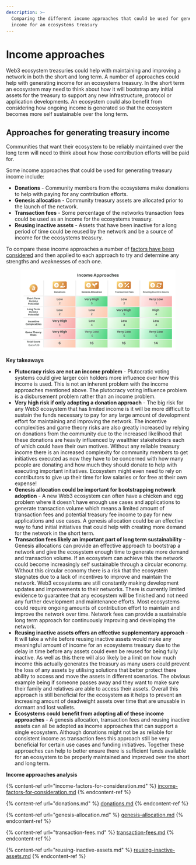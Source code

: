 ```yaml
---
description: >-
  Comparing the different income approaches that could be used for generating
  income for an ecosystems treasury
---
```


# Income approaches

Web3 ecosystem treasuries could help with maintaining and improving a network in both the short and long term. A number of approaches could help with generating income for an ecosystems treasury. In the short term an ecosystem may need to think about how it will bootstrap any initial assets for the treasury to support any new infrastructure, protocol or application developments. An ecosystem could also benefit from considering how ongoing income is generated so that the ecosystem becomes more self sustainable over the long term.



## Approaches for generating treasury income

Communities that want their ecosystem to be reliably maintained over the long term will need to think about how those contribution efforts will be paid for.

Some income approaches that could be used for generating treasury income include:

* **Donations** - Community members from the ecosystems make donations to help with paying for any contribution efforts.
* **Genesis allocation** - Community treasury assets are allocated prior to the launch of the network.
* **Transaction fees** - Some percentage of the networks transaction fees could be used as an income for the ecosystems treasury.
* **Reusing inactive assets** - Assets that have been inactive for a long period of time could be reused by the network and be a source of income for the ecosystems treasury.

To compare these income approaches a number of [factors have been considered](https://www.notion.so/Income-factors-for-consideration-2c0db56f61284eb9bd2a61fbbdcce289?pvs=21) and then applied to each approach to try and determine any strengths and weaknesses of each one.

<figure><img src="../../.gitbook/assets/income-approaches.png" alt=""><figcaption></figcaption></figure>



**Key takeaways**

* **Plutocracy risks are not an income problem** - Plutocratic voting systems could give larger coin holders more influence over how this income is used. This is not an inherent problem with the income approaches mentioned above. The plutocracy voting influence problem is a disbursement problem rather than an income problem.
* **Very high risk if only adopting a donation approach** - The big risk for any Web3 ecosystem that has limited income is it will be more difficult to sustain the funds necessary to pay for any large amount of development effort for maintaining and improving the network. The incentive complexities and game theory risks are also greatly increased by relying on donations from the community due to the increased likelihood that these donations are heavily influenced by wealthier stakeholders each of which could have their own motives. Without any reliable treasury income there is an increased complexity for community members to get initiatives executed as now they have to be concerned with how many people are donating and how much they should donate to help with executing important initiatives. Ecosystem might even need to rely on contributors to give up their time for low salaries or for free at their own expense!
* **Genesis allocation could be important for bootstrapping network adoption** - A new Web3 ecosystem can often have a chicken and egg problem where it doesn’t have enough use cases and applications to generate transaction volume which means a limited amount of transaction fees and potential treasury fee income to pay for new applications and use cases. A genesis allocation could be an effective way to fund initial initiatives that could help with creating more demand for the network in the short term.
* **Transaction fees likely an important part of long term sustainability** - Genesis allocations can provide an effective approach to bootstrap a network and give the ecosystem enough time to generate more demand and transaction volume. If an ecosystem can achieve this the network could become increasingly self sustainable through a circular economy. Without this circular economy there is a risk that the ecosystem stagnates due to a lack of incentives to improve and maintain the network. Web3 ecosystems are still constantly making development updates and improvements to their networks. There is currently limited evidence to guarantee that any ecosystem will be finished and not need any further development and maintenance efforts. Most ecosystems could require ongoing amounts of contribution effort to maintain and improve the network over time. Network fees can provide a sustainable long term approach for continuously improving and developing the network.
* **Reusing inactive assets offers an effective supplementary approach** - It will take a while before reusing inactive assets would make any meaningful amount of income for an ecosystems treasury due to the delay in time before any assets could even be reused for being fully inactive. As well as this there will also likely be a limit on how much income this actually generates the treasury as many users could prevent the loss of any assets by utilising solutions that better protect there ability to access and move the assets in different scenarios. The obvious example being if someone passes away and they want to make sure their family and relatives are able to access their assets. Overall this approach is still beneficial for the ecosystem as it helps to prevent an increasing amount of deadweight assets over time that are unusable in dormant and lost wallets.
* **Ecosystems could benefit from adopting all of these income approaches** - A genesis allocation, transaction fees and reusing inactive assets can all be adopted as income approaches that can support a single ecosystem. Although donations might not be as reliable for consistent income as transaction fees this approach still be very beneficial for certain use cases and funding initiatives. Together these approaches can help to better ensure there is sufficient funds available for an ecosystem to be properly maintained and improved over the short and long term.



**Income approaches analysis**

{% content-ref url="income-factors-for-consideration.md" %}
[income-factors-for-consideration.md](income-factors-for-consideration.md)
{% endcontent-ref %}

{% content-ref url="donations.md" %}
[donations.md](donations.md)
{% endcontent-ref %}

{% content-ref url="genesis-allocation.md" %}
[genesis-allocation.md](genesis-allocation.md)
{% endcontent-ref %}

{% content-ref url="transaction-fees.md" %}
[transaction-fees.md](transaction-fees.md)
{% endcontent-ref %}

{% content-ref url="reusing-inactive-assets.md" %}
[reusing-inactive-assets.md](reusing-inactive-assets.md)
{% endcontent-ref %}

